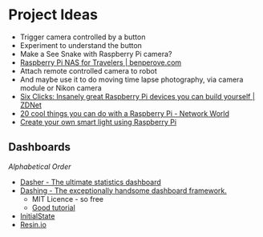 # Project Ideas

* Trigger camera controlled by a button
* Experiment to understand the button
* Make a See Snake with Raspberry Pi camera?
* [Raspberry Pi NAS for Travelers | benperove.com](http://benperove.com/howto/raspberry-pi-nas-for-travelers/)
* Attach remote controlled camera to robot
* And maybe use it to do moving time lapse photography, via camera module or Nikon camera
* [Six Clicks: Insanely great Raspberry Pi devices you can build yourself | ZDNet](http://www.zdnet.com/six-clicks-insanely-great-raspberry-pi-devices-you-can-build-yourself-7000029300/)
* [20 cool things you can do with a Raspberry Pi - Network World](http://www.networkworld.com/slideshow/153240/#slide1)
* [Create your own smart light using Raspberry Pi](http://lelylan.github.io/lab-projects/raspberry-pi-light/)

## Dashboards

*Alphabetical Order*

* [Dasher - The ultimate statistics dashboard](http://hellodasher.com/)
* [Dashing - The exceptionally handsome dashboard framework.](http://dashing.io/)
	* MIT Licence - so free
	* [Good tutorial](https://gocardless.com/blog/raspberry-pi-metric-dashboards/)
* [InitialState](https://www.initialstate.com/)
* [Resin.io](https://resin.io/)
